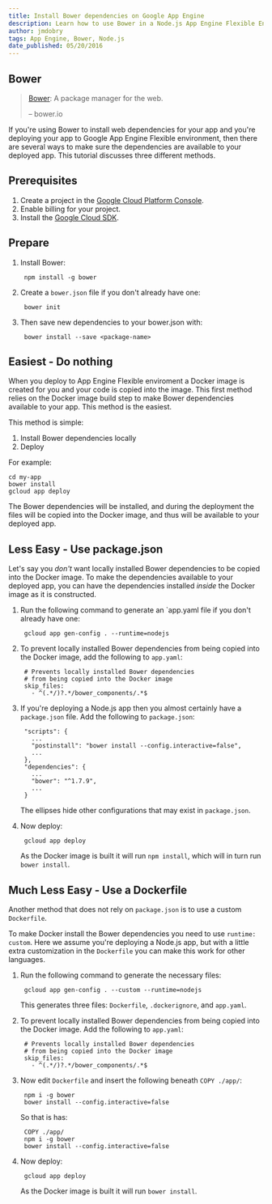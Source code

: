 ```yaml
---
title: Install Bower dependencies on Google App Engine
description: Learn how to use Bower in a Node.js App Engine Flexible Environment app
author: jmdobry
tags: App Engine, Bower, Node.js
date_published: 05/20/2016
---
```

## Bower

> [Bower][bower]: A package manager for the web.
>
> – bower.io

If you're using Bower to install web dependencies for your app and you're
deploying your app to Google App Engine Flexible environment, then there are
several ways to make sure the dependencies are available to your deployed app.
This tutorial discusses three different methods.

## Prerequisites

1. Create a project in the [Google Cloud Platform Console](https://console.cloud.google.com/).
1. Enable billing for your project.
1. Install the [Google Cloud SDK](https://cloud.google.com/sdk/).

## Prepare

1. Install Bower:

        npm install -g bower

1. Create a `bower.json` file if you don't already have one:

        bower init

1. Then save new dependencies to your bower.json with:

        bower install --save <package-name>

## Easiest - Do nothing

When you deploy to App Engine Flexible enviroment a Docker image is created for
you and your code is copied into the image. This first method relies on the
Docker image build step to make Bower dependencies available to your app. This
method is the easiest.

This method is simple:

1. Install Bower dependencies locally
1. Deploy

For example:

    cd my-app
    bower install
    gcloud app deploy

The Bower dependencies will be installed, and during the deployment the files
will be copied into the Docker image, and thus will be available to your
deployed app.

## Less Easy - Use package.json

Let's say you _don't_ want locally installed Bower dependencies to be copied
into the Docker image. To make the dependencies available to your deployed app,
you can have the dependencies installed _inside_ the Docker image as it is
constructed.

1. Run the following command to generate an `app.yaml file if you don't already
have one:

        gcloud app gen-config . --runtime=nodejs

1. To prevent locally installed Bower dependencies from being copied into the
Docker image, add the following to `app.yaml`:

        # Prevents locally installed Bower dependencies
        # from being copied into the Docker image
        skip_files:
          - ^(.*/)?.*/bower_components/.*$

1. If you're deploying a Node.js app then you almost certainly have a
`package.json` file. Add the following to `package.json`:

        "scripts": {
          ...
          "postinstall": "bower install --config.interactive=false",
          ...
        },
        "dependencies": {
          ...
          "bower": "^1.7.9",
          ...
        }

    The ellipses hide other configurations that may exist in `package.json`.

1. Now deploy:

        gcloud app deploy

    As the Docker image is built it will run `npm install`, which will in turn
    run `bower install`.

## Much Less Easy - Use a Dockerfile

Another method that does not rely on `package.json` is to use a custom
`Dockerfile`.

To make Docker install the Bower dependencies you need to use `runtime: custom`.
Here we assume you're deploying a Node.js app, but with a little extra
customization in the `Dockerfile` you can make this work for other languages.

1. Run the following command to generate the necessary files:

        gcloud app gen-config . --custom --runtime=nodejs

    This generates three files: `Dockerfile`, `.dockerignore`, and `app.yaml`.

1. To prevent locally installed Bower dependencies from being copied into the
Docker image. Add the following to `app.yaml`:

        # Prevents locally installed Bower dependencies
        # from being copied into the Docker image
        skip_files:
          - ^(.*/)?.*/bower_components/.*$

1. Now edit `Dockerfile` and insert the following beneath `COPY ./app/`:

        npm i -g bower
        bower install --config.interactive=false

    So that is has:

        COPY ./app/
        npm i -g bower
        bower install --config.interactive=false

1. Now deploy:

        gcloud app deploy

    As the Docker image is built it will run `bower install`.

[bower]: http://bower.io/

